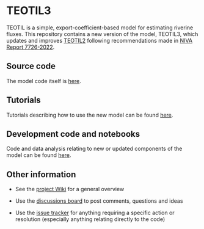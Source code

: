 # TEOTIL3

TEOTIL is a simple, export-coefficient-based model for estimating riverine fluxes. This repository contains a new version of the model, TEOTIL3, which updates and improves [TEOTIL2](https://nivanorge.github.io/teotil2/) following recommendations made in [NIVA Report 7726-2022](https://niva.brage.unit.no/niva-xmlui/bitstream/handle/11250/2985726/7726-2022%2bhigh.pdf?sequence=1&isAllowed=y).

## Source code

The model code itself is [here](https://github.com/NIVANorge/teotil3/tree/main/teotil3).

## Tutorials

Tutorials describing how to use the new model can be found [here](https://github.com/NIVANorge/teotil3/tree/main/notebooks/tutorials#teotil3-tutorials).

## Development code and notebooks

Code and data analysis relating to new or updated components of the model can be found [here](https://github.com/NIVANorge/teotil3/tree/main/notebooks/development#teotil3-development-notebooks).

## Other information

 * See the [project Wiki](https://github.com/NIVANorge/teotil3/wiki) for a general overview

 * Use the [discussions board](https://github.com/NIVANorge/teotil3/discussions) to post comments, questions and ideas

 * Use the [issue tracker](https://github.com/NIVANorge/teotil3/issues) for anything requiring a specific action or resolution (especially anything relating directly to the code)

